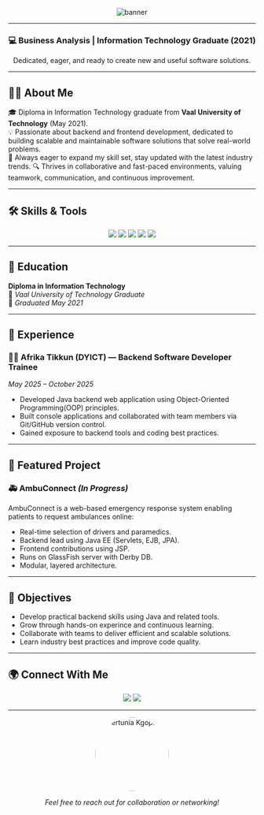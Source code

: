 <p align="center">
  <img src="https://capsule-render.vercel.app/api?type=waving&color=0abde3&height=200&section=header&text=Hi%20I'm%20Pertunia%20Kgopane!&fontSize=40&fontAlignY=35&desc=Aspiring%20Software%20Developer%20%7C%20Information%20Technology%20Graduate&descAlignY=55&animation=twinkling" alt="banner" />
</p>

---



<h3 align="center">💻 Business Analysis | Information Technology Graduate (2021)</h3>
<p align="center">Dedicated, eager, and ready to create new and useful software solutions.</p>

---

## 👩‍🎓 About Me

🎓 Diploma in Information Technology graduate from **Vaal University of Technology** (May 2021).  
💡 Passionate about backend and frontend development, dedicated to building scalable and maintainable software solutions that solve real-world problems.  
🌱 Always eager to expand my skill set, stay updated with the latest industry trends.
🔍 Thrives in collaborative and fast-paced environments, valuing teamwork, communication, and continuous improvement.

---

## 🛠️ Skills & Tools

<p align="center">
  <img src="https://img.shields.io/badge/Java-ED8B00?style=for-the-badge&logo=openjdk&logoColor=white" />
  <img src="https://img.shields.io/badge/HTML5-E34F26?style=for-the-badge&logo=html5&logoColor=white" />
  <img src="https://img.shields.io/badge/CSS3-1572B6?style=for-the-badge&logo=css3&logoColor=white" />
  <img src="https://img.shields.io/badge/Git-F05032?style=for-the-badge&logo=git&logoColor=white" />
  <img src="https://img.shields.io/badge/GitHub-181717?style=for-the-badge&logo=github&logoColor=white" />
</p>

---

## 🧠 Education

**Diploma in Information Technology**  
📍 *Vaal University of Technology Graduate*  
📅 *Graduated May 2021*

---

## 💼 Experience

### 👩‍💻 Afrika Tikkun (DYICT) — Backend Software Developer Trainee 
*May 2025 – October 2025*  
- Developed Java backend web application using Object-Oriented Programming(OOP) principles.  
- Built console applications and collaborated with team members via Git/GitHub version control.
- Gained exposure to backend tools and coding best practices.

---

## 🚀 Featured Project

### 🚑 AmbuConnect *(In Progress)*  
AmbuConnect is a web-based emergency response system enabling patients to request ambulances online:  
- Real-time selection of drivers and paramedics.  
- Backend lead using Java EE (Servlets, EJB, JPA).  
- Frontend contributions using JSP.  
- Runs on GlassFish server with Derby DB.  
- Modular, layered architecture.

---

## 🌟 Objectives

- Develop practical backend skills using Java and related tools.
- Grow through hands-on experince and continuous learning.
- Collaborate with teams to deliver efficient and scalable solutions.  
- Learn industry best practices and improve code quality.  
  

---

## 🌍 Connect With Me

<p align="center">
  <a href="mailto:pertuniapheladi78@gmail.com"><img src="https://img.shields.io/badge/Email-D14836?style=for-the-badge&logo=gmail&logoColor=white" /></a>
  <a href="https://linkedin.com/in/" target="_blank"><img src="https://img.shields.io/badge/LinkedIn-0A66C2?style=for-the-badge&logo=linkedin&logoColor=white" /></a>
</p>

---

<p align="center">
  <img src="https://avatars.githubusercontent.com/u/yourgithubid?v=4" alt="Pertunia Kgopane" width="150" style="border-radius: 50%;" />
</p>

<p align="center"><em>Feel free to reach out for collaboration or networking!</em></p>
